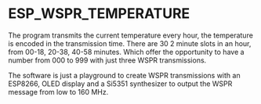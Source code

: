 # ESP_WSPR_TEMPERATURE
The program transmits the current temperature every hour, the temperature is encoded in the transmission time.
There are 30 2 minute slots in an hour, from 00-18, 20-38, 40-58 minutes. Which offer the opportunity to have a
number from 000 to 999 with just three WSPR transmissions.

The software is just a playground to create WSPR transmissions with an ESP8266, OLED display and a Si5351 synthesizer
to output the WSPR message from low to 160 MHz.